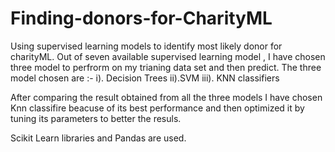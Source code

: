 # Finding-donors-for-CharityML
Using supervised learning models to identify most likely donor for charityML.
Out of seven available  supervised learning model , I have chosen three model to perfrorm on my trianing data set and then predict.
The three model chosen are :-
i). Decision Trees
ii).SVM
iii). KNN classifiers

After comparing the result obtained from all the three models I have chosen Knn classifire beacuse of its best performance and then optimized it by tuning its parameters to better the resuls.

Scikit Learn libraries and Pandas are used.

 
